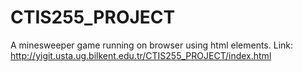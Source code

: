 # CTIS255_PROJECT
A minesweeper game running on browser using html elements.
Link: http://yigit.usta.ug.bilkent.edu.tr/CTIS255_PROJECT/index.html
